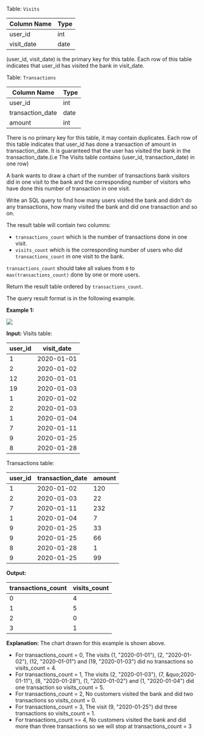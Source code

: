 ﻿
Table:  `Visits`

| Column Name   | Type    |
|-|-
| user_id       | int     |
| visit_date    | date    |

(user_id, visit_date) is the primary key for this table.
Each row of this table indicates that user_id has visited the bank in visit_date.

Table:  `Transactions`


| Column Name      | Type    |
|-|-
| user_id          | int     |
| transaction_date | date    |
| amount           | int     |

There is no primary key for this table, it may contain duplicates.
Each row of this table indicates that user_id has done a transaction of amount in transaction_date.
It is guaranteed that the user has visited the bank in the transaction_date.(i.e The Visits table contains (user_id, transaction_date) in one row)

A bank wants to draw a chart of the number of transactions bank visitors did in one visit to the bank and the corresponding number of visitors who have done this number of transaction in one visit.

Write an SQL query to find how many users visited the bank and didn't do any transactions, how many visited the bank and did one transaction and so on.

The result table will contain two columns:

-   `transactions_count`  which is the number of transactions done in one visit.
-   `visits_count`  which is the corresponding number of users who did  `transactions_count`  in one visit to the bank.

`transactions_count`  should take all values from  `0`  to  `max(transactions_count)`  done by one or more users.

Return the result table ordered by  `transactions_count`.

The query result format is in the following example.

**Example 1:**

![](https://assets.leetcode.com/uploads/2020/01/31/chart.png)

**Input:** 
Visits table:

| user_id | visit_date |
|-|-
| 1       | 2020-01-01 |
| 2       | 2020-01-02 |
| 12      | 2020-01-01 |
| 19      | 2020-01-03 |
| 1       | 2020-01-02 |
| 2       | 2020-01-03 |
| 1       | 2020-01-04 |
| 7       | 2020-01-11 |
| 9       | 2020-01-25 |
| 8       | 2020-01-28 |

Transactions table:

| user_id | transaction_date | amount |
|-|-|-
| 1       | 2020-01-02       | 120    |
| 2       | 2020-01-03       | 22     |
| 7       | 2020-01-11       | 232    |
| 1       | 2020-01-04       | 7      |
| 9       | 2020-01-25       | 33     |
| 9       | 2020-01-25       | 66     |
| 8       | 2020-01-28       | 1      |
| 9       | 2020-01-25       | 99     |

**Output:** 

| transactions_count | visits_count |
|-|-
| 0                  | 4            |
| 1                  | 5            |
| 2                  | 0            |
| 3                  | 1            |

**Explanation:** The chart drawn for this example is shown above.
* For transactions_count = 0, The visits (1, "2020-01-01"), (2, "2020-01-02"), (12, "2020-01-01") and (19, "2020-01-03") did no transactions so visits_count = 4.
* For transactions_count = 1, The visits (2, "2020-01-03"), (7, &quo;2020-01-11"), (8, "2020-01-28"), (1, "2020-01-02") and (1, "2020-01-04") did one transaction so visits_count = 5.
* For transactions_count = 2, No customers visited the bank and did two transactions so visits_count = 0.
* For transactions_count = 3, The visit (9, "2020-01-25") did three transactions so visits_count = 1.
* For transactions_count >= 4, No customers visited the bank and did more than three transactions so we will stop at transactions_count = 3
